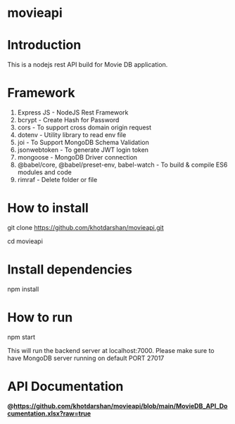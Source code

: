 # movieapi

# Introduction
This is a nodejs rest API build for Movie DB application.

# Framework

1. Express JS - NodeJS Rest Framework
2. bcrypt - Create Hash for Password
3. cors - To support cross domain origin request
4. dotenv - Utility library to read env file
5. joi - To Support MongoDB Schema Validation
6. jsonwebtoken - To generate JWT login token
7. mongoose - MongoDB Driver connection
8. @babel/core, @babel/preset-env, babel-watch - To build & compile ES6 modules and code
9. rimraf - Delete folder or file

# How to install
git clone https://github.com/khotdarshan/movieapi.git

cd movieapi

# Install  dependencies
npm install

# How to run

npm start

This will run the backend server at localhost:7000. Please make sure to have MongoDB server running on default PORT 27017

# API Documentation 

**@https://github.com/khotdarshan/movieapi/blob/main/MovieDB_API_Documentation.xlsx?raw=true**

